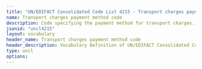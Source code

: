 ```yaml
---
title: "UN/EDIFACT Consolidated Code List 4215 - Transport charges payment method code (20B) JSON-LD Vocabulary"
name: Transport charges payment method code
description: Code specifying the payment method for transport charges.
jsonid: "uncl4215"
layout: vocabulary
header_name: Transport charges payment method code
header_description: Vocabulary Definition of UN/EDIFACT Consolidated Code List 4215 - Transport charges payment method code (20B) semantics in HTML format. JSON-LD format is available at [uncl4215.jsonld](/vocabulary/uncl4215.jsonld)
type: uncl
options:
---
```

